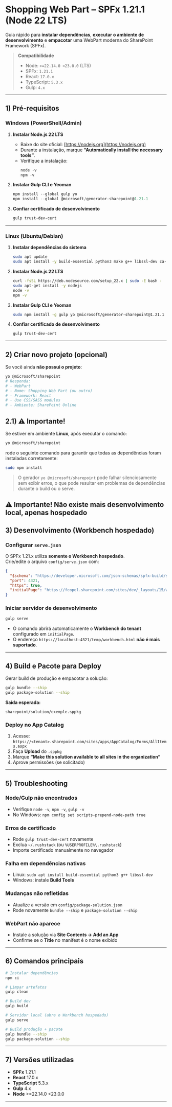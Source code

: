 # Shopping Web Part – SPFx 1.21.1 (Node 22 LTS)

Guia rápido para **instalar dependências**, **executar o ambiente de desenvolvimento** e **empacotar** uma WebPart moderna do SharePoint Framework (SPFx).

> **Compatibilidade**
>
> - Node: `>=22.14.0 <23.0.0` (LTS)
> - SPFx: `1.21.1`
> - React: `17.0.x`
> - TypeScript: `5.3.x`
> - Gulp: `4.x`

---

## 1) Pré-requisitos

### Windows (PowerShell/Admin)

1. **Instalar Node.js 22 LTS**

   - Baixe do site oficial: [https://nodejs.org](https://nodejs.org)
   - Durante a instalação, marque **“Automatically install the necessary tools”**.
   - Verifique a instalação:
     ```powershell
     node -v
     npm -v
     ```

2. **Instalar Gulp CLI e Yeoman**

   ```powershell
   npm install --global gulp yo
   npm install --global @microsoft/generator-sharepoint@1.21.1
   ```

3. **Confiar certificado de desenvolvimento**
   ```powershell
   gulp trust-dev-cert
   ```

---

### Linux (Ubuntu/Debian)

1. **Instalar dependências do sistema**

   ```bash
   sudo apt update
   sudo apt install -y build-essential python3 make g++ libssl-dev ca-certificates curl
   ```

2. **Instalar Node.js 22 LTS**

   ```bash
   curl -fsSL https://deb.nodesource.com/setup_22.x | sudo -E bash -
   sudo apt-get install -y nodejs
   node -v
   npm -v
   ```

3. **Instalar Gulp CLI e Yeoman**

   ```bash
   sudo npm install -g gulp yo @microsoft/generator-sharepoint@1.21.1
   ```

4. **Confiar certificado de desenvolvimento**
   ```bash
   gulp trust-dev-cert
   ```

---

## 2) Criar novo projeto (opcional)

Se você ainda **não possui o projeto**:

```bash
yo @microsoft/sharepoint
# Responda:
# - WebPart
# - Nome: Shopping Web Part (ou outro)
# - Framework: React
# - Use CSS/SASS modules
# - Ambiente: SharePoint Online

```

## 2.1) ⚠️ **Importante!**

Se estiver em ambiente **Linux**, após executar o comando:

```bash
yo @microsoft/sharepoint
```

rode o seguinte comando para garantir que todas as dependências foram instaladas corretamente:

```bash
sudo npm install
```

> O gerador `yo @microsoft/sharepoint` pode falhar silenciosamente sem exibir erros,
> o que pode resultar em problemas de dependências durante o build ou o serve.

## ⚠️ **Importante! Não existe mais desenvolvimento local, apenas hospedado**

## 3) Desenvolvimento (Workbench hospedado)

### Configurar `serve.json`

O SPFx 1.21.x utiliza **somente o Workbench hospedado**.  
Crie/edite o arquivo `config/serve.json` com:

```json
{
  "$schema": "https://developer.microsoft.com/json-schemas/spfx-build/spfx-serve.schema.json",
  "port": 4321,
  "https": true,
  "initialPage": "https://fcopel.sharepoint.com/sites/dev/_layouts/15/workbench.aspx"
}
```

### Iniciar servidor de desenvolvimento

```bash
gulp serve
```

- O comando abrirá automaticamente o **Workbench do tenant** configurado em `initialPage`.
- O endereço `https://localhost:4321/temp/workbench.html` **não é mais suportado**.

---

## 4) Build e Pacote para Deploy

Gerar build de produção e empacotar a solução:

```bash
gulp bundle --ship
gulp package-solution --ship
```

**Saída esperada:**

```
sharepoint/solution/exemple.sppkg
```

### Deploy no App Catalog

1. Acesse: `https://<tenant>.sharepoint.com/sites/apps/AppCatalog/Forms/AllItems.aspx`
2. Faça **Upload** do `.sppkg`
3. Marque **“Make this solution available to all sites in the organization”**
4. Aprove permissões (se solicitado)

---

## 5) Troubleshooting

### Node/Gulp não encontrados

- Verifique `node -v`, `npm -v`, `gulp -v`
- No Windows: `npm config set scripts-prepend-node-path true`

### Erros de certificado

- Rode `gulp trust-dev-cert` novamente
- Exclua `~/.rushstack` (ou `%USERPROFILE%\.rushstack`)
- Importe certificado manualmente no navegador

### Falha em dependências nativas

- Linux: `sudo apt install build-essential python3 g++ libssl-dev`
- Windows: instale **Build Tools**

### Mudanças não refletidas

- Atualize a versão em `config/package-solution.json`
- Rode novamente `bundle --ship` e `package-solution --ship`

### WebPart não aparece

- Instale a solução via **Site Contents → Add an App**
- Confirme se o **Title** no manifest é o nome exibido

---

## 6) Comandos principais

```bash
# Instalar dependências
npm ci

# Limpar artefatos
gulp clean

# Build dev
gulp build

# Servidor local (abre o Workbench hospedado)
gulp serve

# Build produção + pacote
gulp bundle --ship
gulp package-solution --ship
```

---

## 7) Versões utilizadas

- **SPFx** 1.21.1
- **React** 17.0.x
- **TypeScript** 5.3.x
- **Gulp** 4.x
- **Node** >=22.14.0 <23.0.0

---
